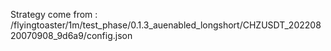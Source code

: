 Strategy come from : /flyingtoaster/1m/test_phase/0.1.3_auenabled_longshort/CHZUSDT_20220820070908_9d6a9/config.json